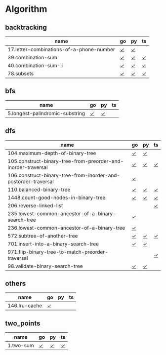 # Algorithm

## backtracking

|  name | go | py | ts |
|-----------|----|---------|-----------|
| 17.letter-combinations-of-a-phone-number                                         | [✓](backtracking/17.letter-combinations-of-a-phone-number.go) | [✓](backtracking/17.letter-combinations-of-a-phone-number.py) |  |
| 39.combination-sum                                                               | [✓](backtracking/39.combination-sum.go) | [✓](backtracking/39.combination-sum.py) | [✓](backtracking/39.combination-sum.ts) |
| 40.combination-sum-ii                                                            | [✓](backtracking/40.combination-sum-ii.go) | [✓](backtracking/40.combination-sum-ii.py) | [✓](backtracking/40.combination-sum-ii.ts) |
| 78.subsets                                                                       | [✓](backtracking/78.subsets.go) | [✓](backtracking/78.subsets.py) | [✓](backtracking/78.subsets.ts) |

## bfs

|  name | go | py | ts |
|-----------|----|---------|-----------|
| 5.longest-palindromic-substring                                                  | [✓](bfs/5.longest-palindromic-substring.go) | [✓](bfs/5.longest-palindromic-substring.py) |  |

## dfs

|  name | go | py | ts |
|-----------|----|---------|-----------|
| 104.maximum-depth-of-binary-tree                                                 | [✓](dfs/104.maximum-depth-of-binary-tree.go) | [✓](dfs/104.maximum-depth-of-binary-tree.py) |  |
| 105.construct-binary-tree-from-preorder-and-inorder-traversal                    | [✓](dfs/105.construct-binary-tree-from-preorder-and-inorder-traversal.go) | [✓](dfs/105.construct-binary-tree-from-preorder-and-inorder-traversal.py) | [✓](dfs/105.construct-binary-tree-from-preorder-and-inorder-traversal.ts) |
| 106.construct-binary-tree-from-inorder-and-postorder-traversal                   | [✓](dfs/106.construct-binary-tree-from-inorder-and-postorder-traversal.go) |  |  |
| 110.balanced-binary-tree                                                         | [✓](dfs/110.balanced-binary-tree.go) | [✓](dfs/110.balanced-binary-tree.py) | [✓](dfs/110.balanced-binary-tree.ts) |
| 1448.count-good-nodes-in-binary-tree                                             | [✓](dfs/1448.count-good-nodes-in-binary-tree.go) | [✓](dfs/1448.count-good-nodes-in-binary-tree.py) | [✓](dfs/1448.count-good-nodes-in-binary-tree.ts) |
| 206.reverse-linked-list                                                          |  |  | [✓](dfs/206.reverse-linked-list.ts) |
| 235.lowest-common-ancestor-of-a-binary-search-tree                               | [✓](dfs/235.lowest-common-ancestor-of-a-binary-search-tree.go) |  |  |
| 236.lowest-common-ancestor-of-a-binary-tree                                      | [✓](dfs/236.lowest-common-ancestor-of-a-binary-tree.go) |  |  |
| 572.subtree-of-another-tree                                                      | [✓](dfs/572.subtree-of-another-tree.go) | [✓](dfs/572.subtree-of-another-tree.py) | [✓](dfs/572.subtree-of-another-tree.ts) |
| 701.insert-into-a-binary-search-tree                                             | [✓](dfs/701.insert-into-a-binary-search-tree.go) | [✓](dfs/701.insert-into-a-binary-search-tree.py) |  |
| 971.flip-binary-tree-to-match-preorder-traversal                                 |  |  | [✓](dfs/971.flip-binary-tree-to-match-preorder-traversal.ts) |
| 98.validate-binary-search-tree                                                   | [✓](dfs/98.validate-binary-search-tree.go) | [✓](dfs/98.validate-binary-search-tree.py) |  |

## others

|  name | go | py | ts |
|-----------|----|---------|-----------|
| 146.lru-cache                                                                    | [✓](others/146.lru-cache.go) |  |  |

## two_points

|  name | go | py | ts |
|-----------|----|---------|-----------|
| 1.two-sum                                                                        | [✓](two_points/1.two-sum.go) | [✓](two_points/1.two-sum.py) | [✓](two_points/1.two-sum.ts) |

